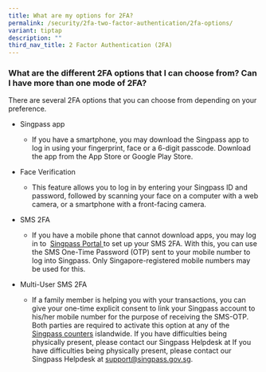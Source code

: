 ```yaml
---
title: What are my options for 2FA?
permalink: /security/2fa-two-factor-authentication/2fa-options/
variant: tiptap
description: ""
third_nav_title: 2 Factor Authentication (2FA)
---
```

<h3>What are the different 2FA options that I can choose from? Can I have more than one mode of 2FA?</h3>
<p>There are several 2FA options that you can choose from depending on your
preference.
<br>
</p>
<ul data-tight="true" class="tight">
<li>
<p>Singpass app</p>
<ul data-tight="true" class="tight">
<li>
<p>If you have a smartphone, you may download the Singpass app to log in
using your fingerprint, face or a 6-digit passcode. Download the app from
the App Store or Google Play Store.</p>
</li>
</ul>
</li>
<li>
<p>Face Verification</p>
<ul data-tight="true" class="tight">
<li>
<p>This feature allows you to log in by entering your Singpass ID and password,
followed by scanning your face on a computer with a web camera, or a smartphone
with a front-facing camera.</p>
</li>
</ul>
</li>
<li>
<p>SMS 2FA</p>
<ul data-tight="true" class="tight">
<li>
<p>If you have a mobile phone that cannot download apps, you may log in to&nbsp;
<a href="https://go.gov.sg/singpass-login" rel="noopener" target="_blank"><u>Singpass Portal</u>
</a>to set up your SMS 2FA. With this, you can use the SMS One-Time Password
(OTP) sent to your mobile number to log into Singpass. Only Singapore-registered
mobile numbers may be used for this.</p>
</li>
</ul>
</li>
<li>
<p>Multi-User SMS 2FA</p>
<ul data-tight="true" class="tight">
<li>
<p>If a family member is helping you with your transactions, you can give
your one-time explicit consent to link your Singpass account to his/her
mobile number for the purpose of receiving the SMS-OTP. Both parties are
required to activate this option at any of the <a href="http://go.gov.sg/singpass-counters" rel="noopener" target="_blank"><u>Singpass counters</u></a> islandwide.
If you have difficulties being physically present, please contact our Singpass
Helpdesk at If you have difficulties being physically present, please contact
our Singpass Helpdesk at <a href="https://go.gov.sg/singpass-login" rel="noopener noreferrer nofollow" target="_blank"><u>support@singpass.gov.sg</u></a>.</p>
</li>
</ul>
</li>
</ul>
<p></p>